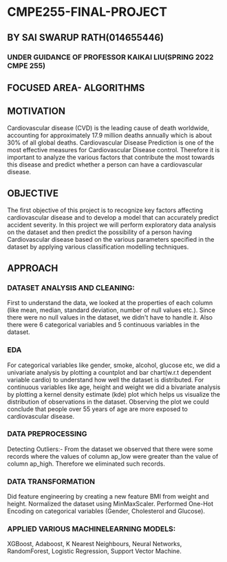 # CMPE255-FINAL-PROJECT

## BY SAI SWARUP RATH(014655446)
### UNDER GUIDANCE OF PROFESSOR KAIKAI LIU(SPRING 2022 CMPE 255)

## FOCUSED AREA- ALGORITHMS 

## MOTIVATION
Cardiovascular disease (CVD) is the leading cause of death worldwide, accounting for
approximately 17.9 million deaths annually which is about 30% of all global deaths.
Cardiovascular Disease Prediction is one of the most effective measures for Cardiovascular
Disease control. Therefore it is important to analyze the various factors that contribute the most
towards this disease and predict whether a person can have a cardiovascular disease.


## OBJECTIVE
The first objective of this project is to recognize key factors affecting cardiovascular disease and
to develop a model that can accurately predict accident severity.
In this project we will perform exploratory data analysis on the dataset and then predict the
possibility of a person having Cardiovascular disease based on the various parameters
specified in the dataset by applying various classification modelling techniques.


## APPROACH

### DATASET ANALYSIS AND CLEANING:
First to understand the data, we looked at the properties of each column (like
mean, median, standard deviation, number of null values etc.). Since there were
no null values in the dataset, we didn't have to handle it.
 Also there were 6 categorical variables and 5 continuous variables in the dataset.
 
 ### EDA
For categorical variables like gender, smoke, alcohol, glucose etc, we did a
univariate analysis by plotting a countplot and bar chart(w.r.t dependent variable
cardio) to understand how well the dataset is distributed.
For continuous variables like age, height and weight we did a bivariate analysis
by plotting a kernel density estimate (kde) plot which helps us visualize the
distribution of observations in the dataset. Observing the plot we could conclude
that people over 55 years of age are more exposed to cardiovascular disease.

### DATA PREPROCESSING
Detecting Outliers:- From the dataset we observed that there were some records
where the values of column ap_low were greater than the value of column
ap_high. Therefore we eliminated such records.

### DATA TRANSFORMATION
Did feature engineering by creating a new feature BMI from weight and height.
 Normalized the dataset using MinMaxScaler.
 Performed One-Hot Encoding on categorical variables (Gender, Cholesterol and
Glucose).

### APPLIED VARIOUS MACHINELEARNING MODELS:
XGBoost, Adaboost, K Nearest Neighbours, Neural Networks, RandomForest, Logistic Regression, Support Vector Machine.
